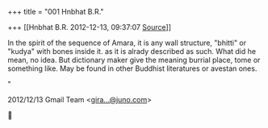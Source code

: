+++
title = "001 Hnbhat B.R."

+++
[[Hnbhat B.R.	2012-12-13, 09:37:07 [Source](https://groups.google.com/g/bvparishat/c/pAzMJgnJ-G8)]]



In the spirit of the sequence of Amara, it is any wall structure, "bhitti" or "kudya" with bones inside it. as it is alrady described as such. What did he mean, no idea. But dictionary maker give the meaning burrial place, tome or something like. May be found in other Buddhist literatures or avestan ones.

  

  

  

  

"

  
  

2012/12/13 Gmail Team \<[gira...@juno.com]()\>



